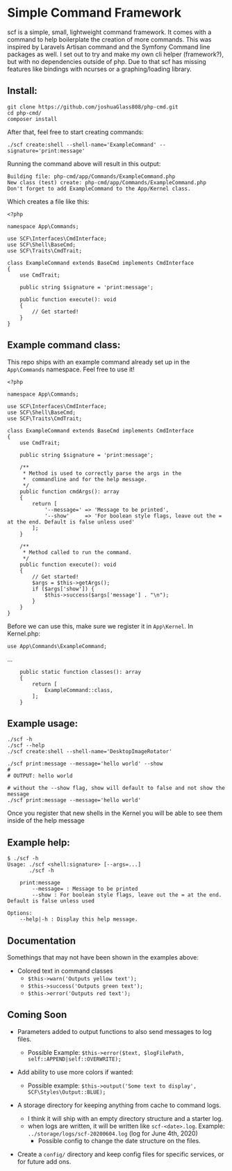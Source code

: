 # Simple Command Framework
scf is a simple, small, lightweight command framework. It comes with a command to help boilerplate the creation of more commands.
This was inspired by Laravels Artisan command and the Symfony Command line packages as well. I set out to
try and make my own cli helper (framework?), but with no dependencies outside of php. Due to that scf has missing features like bindings with ncurses or a graphing/loading library.

## Install:
```
git clone https://github.com/joshuaGlass808/php-cmd.git
cd php-cmd/
composer install
```

After that, feel free to start creating commands:
```
./scf create:shell --shell-name='ExampleCommand' --signature='print:message'
```
Running the command above will result in this output:
```
Building file: php-cmd/app/Commands/ExampleCommand.php
New class (test) create: php-cmd/app/Commands/ExampleCommand.php
Don't forget to add ExampleCommand to the App/Kernel class.
```
Which creates a file like this:
```
<?php

namespace App\Commands;

use SCF\Interfaces\CmdInterface;
use SCF\Shell\BaseCmd;
use SCF\Traits\CmdTrait;

class ExampleCommand extends BaseCmd implements CmdInterface
{
    use CmdTrait;

    public string $signature = 'print:message';

    public function execute(): void
    {
        // Get started!
    }
}
```
## Example command class:
This repo ships with an example command already set up in the `App\Commands` namespace.
Feel free to use it!

```
<?php

namespace App\Commands;

use SCF\Interfaces\CmdInterface;
use SCF\Shell\BaseCmd;
use SCF\Traits\CmdTrait;

class ExampleCommand extends BaseCmd implements CmdInterface
{
    use CmdTrait;

    public string $signature = 'print:message';

    /**
     * Method is used to correctly parse the args in the 
     *  commandline and for the help message.
     */
    public function cmdArgs(): array 
    {
        return [
            '--message=' => 'Message to be printed',
            '--show'     => 'For boolean style flags, leave out the = at the end. Default is false unless used'
        ];
    }

    /**
     * Method called to run the command.
     */
    public function execute(): void
    {
        // Get started!
        $args = $this->getArgs();
        if ($args['show']) {
            $this->success($args['message'] . "\n");
        }
    }
}
```
Before we can use this, make sure we register it in `App\Kernel`.
In Kernel.php:
```
use App\Commands\ExampleCommand;
```
...
```
    public static function classes(): array
    {
        return [
            ExampleCommand::class,
        ];
    }
```

## Example usage:
```
./scf -h
./scf --help
./scf create:shell --shell-name='DesktopImageRotator'

./scf print:message --message='hello world' --show
#
# OUTPUT: hello world

# without the --show flag, show will default to false and not show the message
./scf print:message --message='hello world'

```
Once you register that new shells in the Kernel you will be able to see them inside of the help message

## Example help:
```
$ ./scf -h
Usage: ./scf <shell:signature> [--args=...]
       ./scf -h

    print:message
        --message= : Message to be printed
        --show : For boolean style flags, leave out the = at the end. Default is false unless used

Options:
    --help|-h : Display this help message.
```

## Documentation
Somethings that may not have been shown in the examples above:
* Colored text in command classes
    * `$this->warn('Outputs yellow text');`
    * `$this->success('Outputs green text');`
    * `$this->error('Outputs red text');`

## Coming Soon
* Parameters added to output functions to also send messages to log files.
    * Possible Example: `$this->error($text, $logFilePath, self::APPEND|self::OVERWRITE);`
* Add ability to use more colors if wanted:
    * Possible example: `$this->output('Some text to display', SCF\Styles\Output::BLUE);`
* A storage directory for keeping anything from cache to command logs.
    * I think it will ship with an empty directory structure and a starter log.
    * when logs are written, it will be written like `scf-<date>.log`. Example: `../storage/logs/scf-20200604.log` (log for June 4th, 2020)
        * Possible config to change the date structure on the files.
        
* Create a `config/` directory and keep config files for specific services, or for future add ons.
